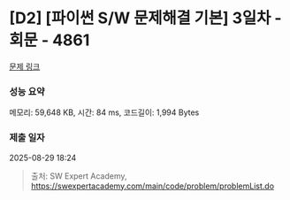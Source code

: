 # [D2] [파이썬 S/W 문제해결 기본] 3일차 - 회문 - 4861 

[문제 링크](https://swexpertacademy.com/main/code/problem/problemDetail.do?contestProbId=AWTQQXcKQHkDFAVT) 

### 성능 요약

메모리: 59,648 KB, 시간: 84 ms, 코드길이: 1,994 Bytes

### 제출 일자

2025-08-29 18:24



> 출처: SW Expert Academy, https://swexpertacademy.com/main/code/problem/problemList.do